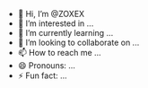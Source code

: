 - 👋 Hi, I’m @ZOXEX
- 👀 I’m interested in ...
- 🌱 I’m currently learning ...
- 💞️ I’m looking to collaborate on ...
- 📫 How to reach me ...
- 😄 Pronouns: ...
- ⚡ Fun fact: ...

<!---
ZOXEX/ZOXEX is a ✨ special ✨ repository because its `README.md` (this file) appears on your GitHub profile.
You can click the Preview link to take a look at your changes.
--->
